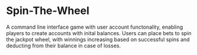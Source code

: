 # Spin-The-Wheel
A command line interface game with user account functonality, enabling  players to create accounts with inital balances. Users can place bets to spin the jackpot wheel, with winnings increasing based on successful spins and deducting from their balance in case of losses.
